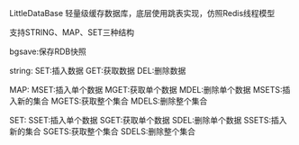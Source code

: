  LittleDataBase
轻量级缓存数据库，底层使用跳表实现，仿照Redis线程模型


支持STRING、MAP、SET三种结构

bgsave:保存RDB快照

string:
  SET:插入数据
  GET:获取数据
  DEL:删除数据

MAP:
  MSET:插入单个数据
  MGET:获取单个数据
  MDEL:删除单个数据
  MSETS:插入新的集合
  MGETS:获取整个集合
  MDELS:删除整个集合

SET:
  SSET:插入单个数据
  SGET:获取单个数据
  SDEL:删除单个数据
  SSETS:插入新的集合
  SGETS:获取整个集合
  SDELS:删除整个集合
